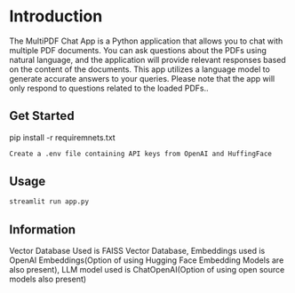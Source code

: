 # Introduction

The MultiPDF Chat App is a Python application that allows you to chat with multiple PDF documents. You can ask questions about the PDFs using natural language, and the application will provide relevant responses based on the content of the documents. This app utilizes a language model to generate accurate answers to your queries. Please note that the app will only respond to questions related to the loaded PDFs..

## Get Started

pip install -r requiremnets.txt


```bash
Create a .env file containing API keys from OpenAI and HuffingFace
```

## Usage

```python
streamlit run app.py
```

## Information

Vector Database Used is FAISS Vector Database, Embeddings used is OpenAI Embeddings(Option of using Hugging Face Embedding Models are also present), LLM model used is ChatOpenAI(Option of using open source models also present)
